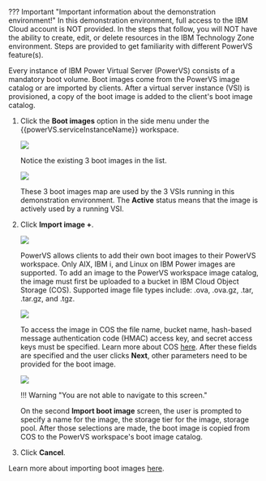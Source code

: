 ??? Important "Important information about the demonstration environment!"
    In this demonstration environment, full access to the IBM Cloud account is NOT provided. In the steps that follow, you will NOT have the ability to create, edit, or delete resources in the IBM Technology Zone environment. Steps are provided to get familiarity with different PowerVS feature(s).
    
Every instance of IBM Power Virtual Server (PowerVS) consists of a mandatory boot volume. Boot images come from the PowerVS image catalog or are imported by clients. After a virtual server instance (VSI) is provisioned, a copy of the boot image is added to the client's boot image catalog.

1. Click the **Boot images** option in the side menu under the {{powerVS.serviceInstanceName}} workspace.

    ![](_attachments/BootImageMenu.png)

    Notice the existing 3 boot images in the list.

    ![](_attachments/BootImagesList.png)

    These 3 boot images map are used by the 3 VSIs running in this demonstration environment. The **Active** status means that the image is actively used by a running VSI.

2. Click **Import image +**.

    ![](_attachments/BootImagesImport.png)

    PowerVS allows clients to add their own boot images to their PowerVS workspace. Only AIX, IBM i, and Linux on IBM Power images are supported. To add an image to the PowerVS workspace image catalog, the image must first be uploaded to a bucket in IBM Cloud Object Storage (COS). Supported image file types include: .ova, .ova.gz, .tar, .tar.gz, and .tgz.

    ![](_attachments/BootImagesImport-1.png)

    To access the image in COS the file name, bucket name, hash-based message authentication code (HMAC) access key, and secret access keys must be specified. Learn more about COS <a href="https://cloud.ibm.com/objectstorage" target="_blank">here<a>. After these fields are specified and the user clicks **Next**, other parameters need to be provided for the boot image. 

    ![](_attachments/BootImagesImport-2.png)

    !!! Warning "You are not able to navigate to this screen."

    On the second **Import boot image** screen, the user is prompted to specify a name for the image, the storage tier for the image, storage pool. After those selections are made, the boot image is copied from COS to the PowerVS workspace's boot image catalog.

3. Click **Cancel**.

Learn more about importing boot images <a href="https://cloud.ibm.com/docs/power-iaas?topic=power-iaas-importing-boot-image" target="_blank">here</a>.
